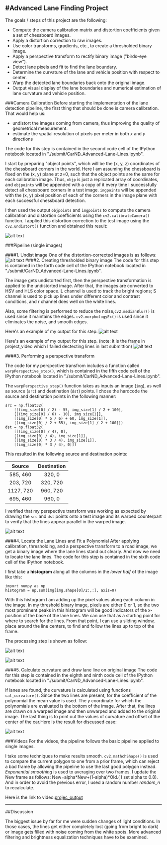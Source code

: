 #Advanced Lane Finding Project
---
The goals / steps of this project are the following:

* Compute the camera calibration matrix and distortion coefficients given a set of chessboard images.
* Apply a distortion correction to raw images.
* Use color transforms, gradients, etc., to create a thresholded binary image.
* Apply a perspective transform to rectify binary image ("birds-eye view").
* Detect lane pixels and fit to find the lane boundary.
* Determine the curvature of the lane and vehicle position with respect to center.
* Warp the detected lane boundaries back onto the original image.
* Output visual display of the lane boundaries and numerical estimation of lane curvature and vehicle position.

[//]: # (Image References)
[image1]: ./output_images/undistort_output.png "Undistorted"
[image2]: ./output_images/test_undistort_output.png "Road Transformed"
[image3]: ./output_images/binary_combo_text_example.jpg "Binary Example"
[image4]: ./output_images/warped_straight_lines.jpg "Warp Example"
[image55]: ./output_images/color_fit_lines0.jpg "Fit Visual0"
[image5]: ./output_images/color_fit_lines.jpg "Fit Visual"
[image6]: ./output_images/video.jpg "Output"
[image7]: ./output_images/binary_combo_example.jpg
[video1]: ./project_video.mp4 "Video"



###Camera Calibration
Before starting the implementation of the lane detection pipeline, the first thing that should be done is camera calibration. That would help us:

* undistort the images coming from camera, thus improving the quality of geometrical measurement.
* estimate the spatial resolution of pixels per meter in both *x* and *y* directions

The code for this step is contained in the second code cell of the IPython notebook located in "./submit/CarND_Advanced-Lane-Lines.ipynb".  

I start by preparing "object points", which will be the (x, y, z) coordinates of the chessboard corners in the world. Here I am assuming the chessboard is fixed on the (x, y) plane at z=0, such that the object points are the same for each calibration image.  Thus, `objp` is just a replicated array of coordinates, and `objpoints` will be appended with a copy of it every time I successfully detect all chessboard corners in a test image.  `imgpoints` will be appended with the (x, y) pixel position of each of the corners in the image plane with each successful chessboard detection.  

I then used the output `objpoints` and `imgpoints` to compute the camera calibration and distortion coefficients using the `cv2.calibrateCamera()` function.  I applied this distortion correction to the test image using the `cv2.undistort()` function and obtained this result: 

![alt text][image1]

###Pipeline (single images)

####1. Undist image
One of the distortion-corrected images is as follows:
![alt text][image2]
####2. Creating thresholded binary image
The code for this step is contained in the forth code cell of the IPython notebook located in "./submit/CarND_Advanced-Lane-Lines.ipynb". 

The image gets undistorted first, then the perspective transformation is applied to the undistorted image. After that, the images are converted to HSV and HLS color space. L channel is used to track the bright regions; S channel is used to pick up lines under different color and contrast conditions, and r channel does well on the white lines. 

Also, some filtering is performed to reduce the noise,`cv2.medianBlur()` is used since it maintains the edges. `cv2.morphologyEx()` is used since it eliminates the noise, and smooth edges.

 Here's an example of my output for this step. 
![alt text][image3]


 Here's an example of my output for this step.  (note: it is the frame in project_video which I failed dectecting lines in last submittion)
![alt text][image7]

####3. Performing a perspective transform

The code for my perspective transfrom includes a function called `warpPerspective_step()`, which is contained in the fifth code cell of the IPython notebook located in "./submit/CarND_Advanced-Lane-Lines.ipynb". 

The `warpPerspective_step()` function takes as inputs an image (`img`), as well as source (`src`) and destination (`dst`) points.  I chose the hardcode the source and destination points in the following manner:

```
src = np.float32(
    [[(img_size[0] / 2) - 55, img_size[1] / 2 + 100],
    [((img_size[0] / 6) - 10), img_size[1]],
    [(img_size[0] * 5 / 6) + 60, img_size[1]],
    [(img_size[0] / 2 + 55), img_size[1] / 2 + 100]])
dst = np.float32(
    [[(img_size[0] / 4), 0],
    [(img_size[0] / 4), img_size[1]],
    [(img_size[0] * 3 / 4), img_size[1]],
    [(img_size[0] * 3 / 4), 0]])

```
This resulted in the following source and destination points:

| Source        | Destination   | 
|:-------------:|:-------------:| 
| 585, 460      | 320, 0        | 
| 203, 720      | 320, 720      |
| 1127, 720     | 960, 720      |
| 695, 460      | 960, 0        |

I verified that my perspective transform was working as expected by drawing the `src` and `dst` points onto a test image and its warped counterpart to verify that the lines appear parallel in the warped image.

![alt text][image4]

####4. Locate the Lane Lines and Fit a Polynomial
After applying calibration, thresholding, and a perspective transform to a road image, we get a binary image where the lane lines stand out clearly. And now we need to locate the lane lines. The code for this step is contained in the sixth code cell of the IPython notebook.

I first take a **histogram** along all the columns in the *lower half* of the image like this:

	import numpy as np
	histogram = np.sum(img[img.shape[0]/2:,:], axis=0)

With this histogram I am adding up the pixel values along each column in the image. In my threshold binary image, pixels are either 0 or 1, so the two most prominent peaks in this histogram will be good indicators of the x-position of the base of the lane lines. We can use that as a starting point for where to search for the lines. From that point, I can use a sliding window, place around the line centers, to find and follow the lines up to top of the frame.

The processing step is shown as follow:

![alt text][image55]

![alt text][image5]

####5. Calculate curvature and draw lane line on original image
The code for this step is contained in the eighth and ninth code cell of the IPython notebook located in "./submit/CarND_Advanced-Lane-Lines.ipynb". 

If lanes are found, the curvature is calculated using functions `cal_curvature()`. Since the two lines are present, for the coefficient of the polynomial the mean value is used. The *y* coordinate for which the polynomials are evaluated is the bottom of the image. After that, the lines are drawn on a warped image and then unwarped and added to the original image. The last thing is to print out the values of curvature and offset of the center of the car.Here is the result for discussed case:

![alt text][image6]

###Videos 
For the videos, the pipeline follows the basic pipeline applied to single images. 

I take some techniques to make results smooth. `cv2.mathchShape()` is used to compare the current polygon to one from a prior frame, which can reject a bad frame by allowing the pipeline to use the last good polygon instead. *Exponential smoothing* is used to averaging over two frames. I update the New frame as follows: New=alpha\*New+(1-alpha)\*Old.( I set alpha to 0.8). And in order to avoid the previous error, I used a random number *random_n* to recalculate.

Here is the link to video:[projec_output](./projec_output.mp4)

---

##Discussion

The biggest issue by far for me were sudden changes of light conditions. In those cases, the lines get either completely lost (going from bright to dark) or image gets filled with noise coming from the white spots. More advanced filtering and brightness equalization techniques have to be examined. 
 

